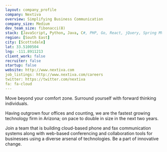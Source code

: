 ```yaml
---
layout: company_profile
company: Nextiva
overview: Simplifying Business Communication
company_size: Medium
dev_team_size: fibonacci(8)
stack: [JavaScript, Python, Java, C#, PHP, Go, React, jQuery, Spring MVC, Pyramid, SQL]
region: [South East]
city: [Scottsdale]
lat: 33.5100504
lng: -111.8911213
client_work: false
recruiter: false
startup: false
website: http://www.nextiva.com
job_listings: http://www.nextiva.com/careers
twitter: https://twitter.com/nextiva
fa: fa-cloud
---
```


Move beyond your comfort zone.  Surround yourself with forward thinking individuals.

Having outgrown four offices and counting, we are the fastest growing technology firm in Arizona; on pace to double in size in the next two years.

Join a team that is building cloud-based phone and fax communication systems along with web-based conferencing and collaboration tools for businesses using a diverse arsenal of technologies.  Be a part of innovative change.